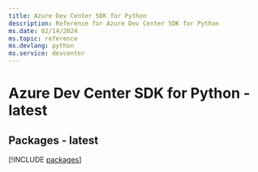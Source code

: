 ```yaml
---
title: Azure Dev Center SDK for Python
description: Reference for Azure Dev Center SDK for Python
ms.date: 02/14/2024
ms.topic: reference
ms.devlang: python
ms.service: devcenter
---
```

# Azure Dev Center SDK for Python - latest
## Packages - latest
[!INCLUDE [packages](dev-center-index.md)]